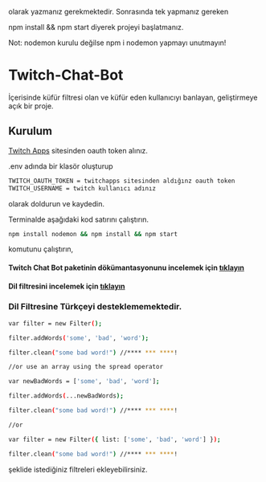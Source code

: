 olarak yazmanız gerekmektedir. Sonrasında tek yapmanız gereken

npm install && npm start diyerek projeyi başlatmanız.

Not: nodemon kurulu değilse npm i nodemon yapmayı unutmayın!



# Twitch-Chat-Bot

İçerisinde küfür filtresi olan ve küfür eden kullanıcıyı banlayan, geliştirmeye açık bir proje.

## Kurulum

[Twitch Apps](https://twitchapps.com/tmi) sitesinden oauth token alınız.

.env adında bir klasör oluşturup 

```bash
TWITCH_OAUTH_TOKEN = twitchapps sitesinden aldığınz oauth token
TWITCH_USERNAME = twitch kullanıcı adınız
```

olarak doldurun ve kaydedin. 

Terminalde aşağıdaki kod satırını çalıştırın.

```bash
npm install nodemon && npm install && npm start
```
komutunu çalıştırın,


#### Twitch Chat Bot paketinin dökümantasyonunu incelemek için [tıklayın](https://github.com/tmijs/docs/blob/gh-pages/_posts/v1.4.2/2019-03-03-Commands.md)

#### Dil filtresini incelemek için [tıklayın](https://github.com/web-mech/badwords)

### Dil Filtresine Türkçeyi desteklememektedir.

```bash 
var filter = new Filter(); 

filter.addWords('some', 'bad', 'word');

filter.clean("some bad word!") //**** *** ****!

//or use an array using the spread operator

var newBadWords = ['some', 'bad', 'word'];

filter.addWords(...newBadWords);

filter.clean("some bad word!") //**** *** ****!

//or

var filter = new Filter({ list: ['some', 'bad', 'word'] }); 

filter.clean("some bad word!") //**** *** ****!
```

şeklide istediğiniz filtreleri ekleyebilirsiniz.
